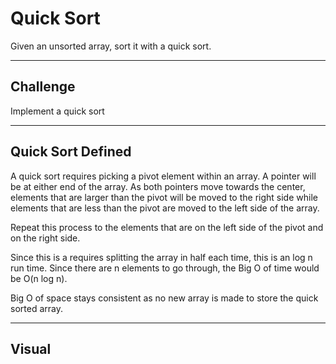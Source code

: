 # Quick Sort
Given an unsorted array, sort it with a quick sort.

---
## Challenge
Implement a quick sort

---
## Quick Sort Defined
A quick sort requires picking a pivot element within an array.  A pointer will 
be at either end of the array.  As both pointers move towards the center, elements 
that are larger than the pivot will be moved to the right side while elements that 
are less than the pivot are moved to the left side of the array.

Repeat this process to the elements that are on the left side of the pivot and on 
the right side.

Since this is a requires splitting the array in half each time, this is an log n 
run time.  Since there are n elements to go through, the Big O of time would be 
O(n log n).

Big O of space stays consistent as no new array is made to store the quick sorted 
array.

---
## Visual
